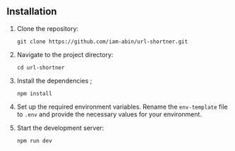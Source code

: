 ## Installation

1. Clone the repository:

   ```
   git clone https://github.com/iam-abin/url-shortner.git
   ```

2. Navigate to the project directory:

   ```
   cd url-shortner
   ```

3. Install the dependencies ;

   ```
   npm install 
   ```

4. Set up the required environment variables. Rename the `env-template` file to `.env` and provide the necessary values for your environment.

5. Start the development server:

   ```
   npm run dev
   ```
